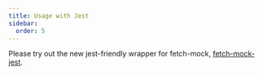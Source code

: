 ```yaml
---
title: Usage with Jest
sidebar:
  order: 5
---
```

Please try out the new jest-friendly wrapper for fetch-mock, [fetch-mock-jest](https://github.com/wheresrhys/fetch-mock-jest).

